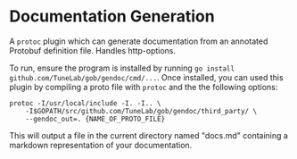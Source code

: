 
# Documentation Generation

A `protoc` plugin which can generate documentation from an annotated Protobuf definition file. Handles http-options.

To run, ensure the program is installed by running `go install github.com/TuneLab/gob/gendoc/cmd/...`. Once installed, you can used this plugin by compiling a proto file with `protoc` and the the following options:

	protoc -I/usr/local/include -I. -I.. \
		-I$GOPATH/src/github.com/TuneLab/gob/gendoc/third_party/ \
		--gendoc_out=. {NAME_OF_PROTO_FILE}

This will output a file in the current directory named "docs.md" containing a markdown representation of your documentation.


